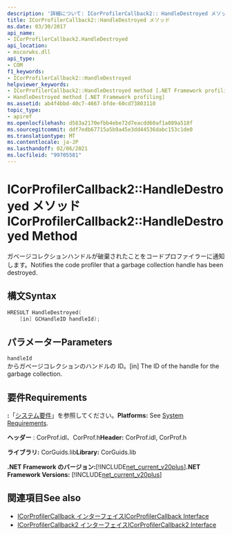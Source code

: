```yaml
---
description: '詳細について: ICorProfilerCallback2:: HandleDestroyed メソッド'
title: ICorProfilerCallback2::HandleDestroyed メソッド
ms.date: 03/30/2017
api_name:
- ICorProfilerCallback2.HandleDestroyed
api_location:
- mscorwks.dll
api_type:
- COM
f1_keywords:
- ICorProfilerCallback2::HandleDestroyed
helpviewer_keywords:
- ICorProfilerCallback2::HandleDestroyed method [.NET Framework profiling]
- HandleDestroyed method [.NET Framework profiling]
ms.assetid: ab4f4bbd-40c7-4667-bfde-60cd73803110
topic_type:
- apiref
ms.openlocfilehash: d583a2170efbb4ebe72d7eacdd60af1a089a518f
ms.sourcegitcommit: ddf7edb67715a5b9a45e3dd44536dabc153c1de0
ms.translationtype: MT
ms.contentlocale: ja-JP
ms.lasthandoff: 02/06/2021
ms.locfileid: "99705581"
---
```

# <a name="icorprofilercallback2handledestroyed-method"></a><span data-ttu-id="f22ee-103">ICorProfilerCallback2::HandleDestroyed メソッド</span><span class="sxs-lookup"><span data-stu-id="f22ee-103">ICorProfilerCallback2::HandleDestroyed Method</span></span>

<span data-ttu-id="f22ee-104">ガベージコレクションハンドルが破棄されたことをコードプロファイラーに通知します。</span><span class="sxs-lookup"><span data-stu-id="f22ee-104">Notifies the code profiler that a garbage collection handle has been destroyed.</span></span>  
  
## <a name="syntax"></a><span data-ttu-id="f22ee-105">構文</span><span class="sxs-lookup"><span data-stu-id="f22ee-105">Syntax</span></span>  
  
```cpp  
HRESULT HandleDestroyed(  
    [in] GCHandleID handleId);  
```  
  
## <a name="parameters"></a><span data-ttu-id="f22ee-106">パラメーター</span><span class="sxs-lookup"><span data-stu-id="f22ee-106">Parameters</span></span>  

 `handleId`  
 <span data-ttu-id="f22ee-107">からガベージコレクションのハンドルの ID。</span><span class="sxs-lookup"><span data-stu-id="f22ee-107">[in] The ID of the handle for the garbage collection.</span></span>  
  
## <a name="requirements"></a><span data-ttu-id="f22ee-108">要件</span><span class="sxs-lookup"><span data-stu-id="f22ee-108">Requirements</span></span>  

 <span data-ttu-id="f22ee-109">**:**「[システム要件](../../get-started/system-requirements.md)」を参照してください。</span><span class="sxs-lookup"><span data-stu-id="f22ee-109">**Platforms:** See [System Requirements](../../get-started/system-requirements.md).</span></span>  
  
 <span data-ttu-id="f22ee-110">**ヘッダー** : CorProf.idl、CorProf.h</span><span class="sxs-lookup"><span data-stu-id="f22ee-110">**Header:** CorProf.idl, CorProf.h</span></span>  
  
 <span data-ttu-id="f22ee-111">**ライブラリ:** CorGuids.lib</span><span class="sxs-lookup"><span data-stu-id="f22ee-111">**Library:** CorGuids.lib</span></span>  
  
 <span data-ttu-id="f22ee-112">**.NET Framework のバージョン:**[!INCLUDE[net_current_v20plus](../../../../includes/net-current-v20plus-md.md)]</span><span class="sxs-lookup"><span data-stu-id="f22ee-112">**.NET Framework Versions:** [!INCLUDE[net_current_v20plus](../../../../includes/net-current-v20plus-md.md)]</span></span>  
  
## <a name="see-also"></a><span data-ttu-id="f22ee-113">関連項目</span><span class="sxs-lookup"><span data-stu-id="f22ee-113">See also</span></span>

- [<span data-ttu-id="f22ee-114">ICorProfilerCallback インターフェイス</span><span class="sxs-lookup"><span data-stu-id="f22ee-114">ICorProfilerCallback Interface</span></span>](icorprofilercallback-interface.md)
- [<span data-ttu-id="f22ee-115">ICorProfilerCallback2 インターフェイス</span><span class="sxs-lookup"><span data-stu-id="f22ee-115">ICorProfilerCallback2 Interface</span></span>](icorprofilercallback2-interface.md)
